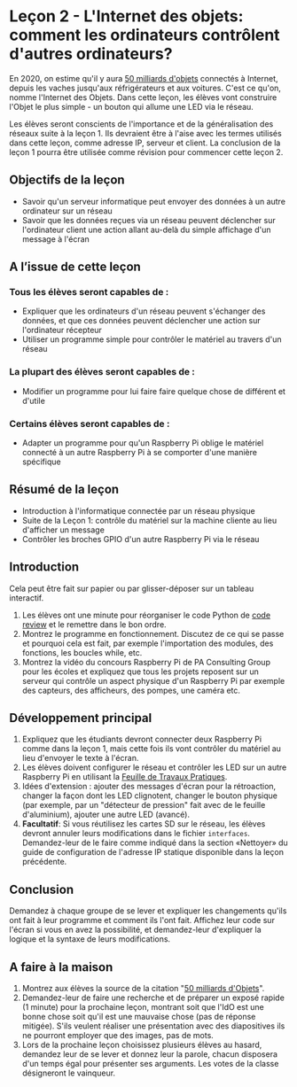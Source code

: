 # Leçon 2 - L'Internet des objets: comment les ordinateurs contrôlent d'autres ordinateurs?

En 2020, on estime qu'il y aura [50 milliards d'objets](http://newsroom.cisco.com/feature-content?type=webcontent&articleId=1208342) connectés à Internet, depuis les vaches jusqu'aux réfrigérateurs et aux voitures. C'est ce qu'on, nomme l'Internet des Objets. Dans cette leçon, les élèves vont construire l'Objet le plus simple - un bouton qui allume une LED via le réseau.

Les élèves seront conscients de l'importance et de la généralisation des réseaux suite à la leçon 1. Ils devraient être à l'aise avec les termes utilisés dans cette leçon, comme adresse IP, serveur et client. La conclusion de la leçon 1 pourra être utilisée comme révision pour commencer cette leçon 2.

## Objectifs de la leçon

- Savoir qu'un serveur informatique peut envoyer des données à un autre ordinateur sur un réseau
- Savoir que les données reçues via un réseau peuvent déclencher sur l'ordinateur client une action allant au-delà du simple affichage d'un message à l'écran


## A l’issue de cette leçon

### Tous les élèves seront capables de :

- Expliquer que les ordinateurs d'un réseau peuvent s'échanger des données, et que ces données peuvent déclencher une action sur l'ordinateur récepteur
- Utiliser un programme simple pour contrôler le matériel au travers d'un réseau


### La plupart des élèves seront capables de :

- Modifier un programme pour lui faire faire quelque chose de différent et d'utile

### Certains élèves seront capables de :
- Adapter un programme pour qu'un Raspberry Pi oblige le matériel connecté à un autre Raspberry Pi à se comporter d'une manière spécifique


## Résumé de la leçon
- Introduction à l'informatique connectée par un réseau physique
- Suite de la Leçon 1: contrôle du matériel sur la machine cliente au lieu d'afficher un message
- Contrôler les broches GPIO d'un autre Raspberry Pi via le réseau


## Introduction
Cela peut être fait sur papier ou par glisser-déposer sur un tableau interactif.
1. Les élèves ont une minute pour réorganiser le code Python de [code review](code-review.md) et le remettre dans le bon ordre.
1. Montrez le programme en fonctionnement. Discutez de ce qui se passe et pourquoi cela est fait, par exemple l'importation des modules, des fonctions, les boucles while, etc.
1. Montrez la vidéo du concours Raspberry Pi de PA Consulting Group pour les écoles et expliquez que tous les projets reposent sur un serveur qui contrôle un aspect physique d'un Raspberry Pi par exemple des capteurs, des afficheurs, des pompes, une caméra etc.

## Développement principal
1.	Expliquez que les étudiants devront connecter deux Raspberry Pi comme dans la leçon 1, mais cette fois ils vont contrôler du matériel au lieu d'envoyer le texte à l'écran.
1.	Les élèves doivent configurer le réseau et contrôler les LED sur un autre Raspberry Pi en utilisant la [Feuille de Travaux Pratiques](worksheet.md).
1.	Idées d'extension : ajouter des messages d'écran pour la rétroaction, changer la façon dont les LED clignotent, changer le bouton physique (par exemple, par un "détecteur de pression" fait avec de le feuille d'aluminium), ajouter une autre LED (avancé).
1.	**Facultatif**: Si vous réutilisez les cartes SD sur le réseau, les élèves devront annuler leurs modifications dans le fichier `interfaces`. Demandez-leur de le faire comme indiqué dans la section «Nettoyer» du guide de configuration de l'adresse IP statique disponible dans la leçon précédente.

## Conclusion
Demandez à chaque groupe de se lever et expliquer les changements qu'ils ont fait à leur programme et comment ils l'ont fait. Affichez leur code sur l'écran si vous en avez la possibilité, et demandez-leur d'expliquer la logique et la syntaxe de leurs modifications.

## A faire à la maison
1.	Montrez aux élèves la source de la citation "[50 milliards d'Objets](http://newsroom.cisco.com/feature-content?type=webcontent&articleId=1208342)".
1.	Demandez-leur de faire une recherche et de préparer un exposé rapide (1 minute) pour la prochaine leçon, montrant soit que l'IdO est une bonne chose soit qu'il est une mauvaise chose (pas de réponse mitigée). S'ils veulent réaliser une présentation avec des diapositives ils ne pourront employer que des images, pas de mots.
1.	Lors de la prochaine leçon choisissez plusieurs élèves au hasard, demandez leur de se lever et donnez leur la parole, chacun disposera d'un temps égal pour présenter ses arguments. Les votes de la classe désigneront le vainqueur.
